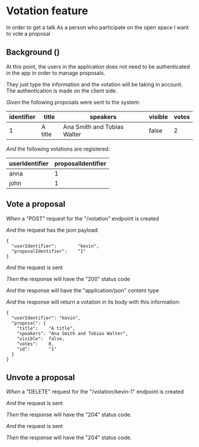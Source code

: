 # Votation feature

In order to get a talk
  As a person who participate on the open space
  I want to vote a proposal

## Background ()

At this point, the users in the application does not need to be authenticated in the app
  in order to manage proposals.

  They just type the information and the votation will be taking in account.
  The authentication is made on the client side.

_Given_ the following proposals were sent to the system:

| identifier | title   | speakers                    | visible | votes |
|------------|---------|-----------------------------|---------|-------|
| 1          | A title | Ana Smith and Tobias Walter | false   | 2     |

_And_ the following votations are registered:

| userIdentifier | proposalIdentifier |
|----------------|--------------------|
| anna           | 1                  |
| john           | 1                  |

## Vote a proposal

_When_ a "POST" request for the "/votation" endpoint is created

_And_ the request has the json payload:

```
{
  "userIdentifier":        "kevin",
  "proposalIdentifier":    "1"
}
```

_And_ the request is sent

_Then_ the response will have the "200" status code

_And_ the response will have the "application/json" content type

_And_ the response will return a votation in its body with this information:

```
{
  "userIdentifier": "kevin",
  "proposal": {
    "title":    "A title",
    "speakers": "Ana Smith and Tobias Walter",
    "visible":  false,
    "votes":    0,
    "id":       "1"
  }
}
```

## Unvote a proposal

_When_ a "DELETE" request for the "/votation/kevin-1" endpoint is created

_And_ the request is sent

_Then_ the response will have the "204" status code.


_And_ the request is sent

_Then_ the response will have the "204" status code.
